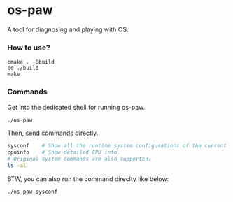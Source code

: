 # os-paw
A tool for diagnosing and playing with OS.


### How to use?

```
cmake . -Bbuild
cd ./build
make
```

### Commands

Get into the dedicated shell for running os-paw.

```bash
./os-paw  
``` 

Then, send commands directly.

```bash
sysconf    # Show all the runtime system configurations of the current OS.
cpuinfo    # Show detailed CPU info. 
# Original system commands are also supported. 
ls -al
```

BTW, you can also run the command direclty like below:

```bash
./os-paw sysconf
``` 
